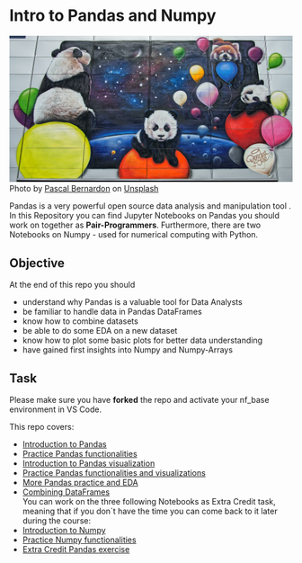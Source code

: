 # Intro to Pandas and Numpy


![Pandas](./images/pandas_photo.jpg)
<span>Photo by <a href="https://unsplash.com/@pbernardon?utm_source=unsplash&amp;utm_medium=referral&amp;utm_content=creditCopyText">Pascal Bernardon</a> on <a href="https://unsplash.com/s/photos/panda?utm_source=unsplash&amp;utm_medium=referral&amp;utm_content=creditCopyText">Unsplash</a></span>

Pandas is a very powerful open source data analysis and manipulation tool .  
In this Repository you can find Jupyter Notebooks on Pandas you should work on together as **Pair-Programmers**. 
Furthermore, there are two Notebooks on Numpy - used for numerical computing with Python. 

## Objective

At the end of this repo you should 
- understand why Pandas is a valuable tool for Data Analysts
- be familiar to handle data in Pandas DataFrames 
- know how to combine datasets
- be able to do some EDA on a new dataset
- know how to plot some basic plots for better data understanding
- have gained first insights into Numpy and Numpy-Arrays

## Task 
Please make sure you have **forked** the repo and activate your nf_base environment in VS Code.

This repo covers:

- [Introduction to Pandas](1_pandas.ipynb)
- [Practice Pandas functionalities](2_pandas_practice_1.ipynb)
- [Introduction to Pandas visualization](3_pandas_visualization.ipynb)
- [Practice Pandas functionalities and visualizations](4_pandas_practice_2.ipynb)
- [More Pandas practice and EDA](5_pandas_practice_3.ipynb)
- [Combining DataFrames](6_combine_dataframes.ipynb)  
You can work on the three following Notebooks as Extra Credit task, meaning that if you don`t have the time you can come back to it later during the course:  
- [Introduction to Numpy](EXTRA_7_numpy.ipynb)
- [Practice Numpy functionalities](EXTRA_8_numpy_practice.ipynb)
- [Extra Credit Pandas exercise](EXTRA_9_pandas_practice_4.ipynb)





